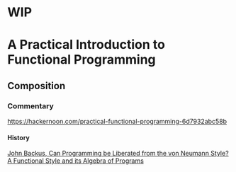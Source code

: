 # WIP

# A Practical Introduction to Functional Programming

## Composition


### Commentary
https://hackernoon.com/practical-functional-programming-6d7932abc58b
#### History
[John Backus, Can Programming be Liberated from the von Neumann Style? A Functional Style and its Algebra of Programs](https://www.cs.ucf.edu/~dcm/Teaching/COT4810-Fall%202012/Literature/Backus.pdf)
